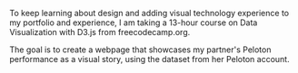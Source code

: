 To keep learning about design and adding visual technology experience to my portfolio and experience, I am taking a 13-hour course on Data Visualization with D3.js from freecodecamp.org.

The goal is to create a webpage that showcases my partner's Peloton performance as a visual story, using the dataset from her Peloton account.
